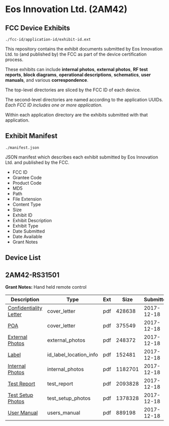 # Eos Innovation Ltd. (2AM42)
## FCC Device Exhibits

```
./fcc-id/application-id/exhibit-id.ext
```

This repository contains the exhibit documents submitted by Eos Innovation Ltd. to (and published by) the FCC as part of the device certification process.

These exhibits can include **internal photos**, **external photos**, **RF test reports**, **block diagrams**, **operational descriptions**, **schematics**, **user manuals**, and various **correspondence**.

The top-level directories are sliced by the FCC ID of each device.

The second-level directories are named according to the application UUIDs. *Each FCC ID includes one or more application.*

Within each application directory are the exhibits submitted with that application. 

## Exhibit Manifest

```
./manifest.json
```

JSON manifest which describes each exhibit submitted by Eos Innovation Ltd. and published by the FCC.

- FCC ID
- Grantee Code
- Product Code
- MD5
- Path
- File Extension
- Content Type
- Size
- Exhibit ID
- Exhibit Description
- Exhibit Type
- Date Submitted
- Date Available
- Grant Notes

## Device List
## 2AM42-RS31501
**Grant Notes:** Hand held remote control

| Description | Type | Ext | Size | Submitted | Available |
| ----------- | ---- | --- | ---- | --------- | --------- |
| [Confidentiality Letter](2AM42-RS31501/168f2aeaabd57ab453fa4948cd13ca7d/3682269.pdf) | cover_letter | pdf | 428638 | 2017-12-18 | 2017-12-18 |
| [POA](2AM42-RS31501/168f2aeaabd57ab453fa4948cd13ca7d/3682276.pdf) | cover_letter | pdf | 375549 | 2017-12-18 | 2017-12-18 |
| [External Photos](2AM42-RS31501/168f2aeaabd57ab453fa4948cd13ca7d/3682242.pdf) | external_photos | pdf | 248372 | 2017-12-18 | 2018-06-16 |
| [Label](2AM42-RS31501/168f2aeaabd57ab453fa4948cd13ca7d/3682274.pdf) | id_label_location_info | pdf | 152481 | 2017-12-18 | 2017-12-18 |
| [Internal Photos](2AM42-RS31501/168f2aeaabd57ab453fa4948cd13ca7d/3682248.pdf) | internal_photos | pdf | 1182701 | 2017-12-18 | 2018-06-16 |
| [Test Report](2AM42-RS31501/168f2aeaabd57ab453fa4948cd13ca7d/3682280.pdf) | test_report | pdf | 2093828 | 2017-12-18 | 2017-12-18 |
| [Test Setup Photos](2AM42-RS31501/168f2aeaabd57ab453fa4948cd13ca7d/3682257.pdf) | test_setup_photos | pdf | 1378328 | 2017-12-18 | 2018-06-16 |
| [User Manual](2AM42-RS31501/168f2aeaabd57ab453fa4948cd13ca7d/3682283.pdf) | users_manual | pdf | 889198 | 2017-12-18 | 2017-12-18 |
